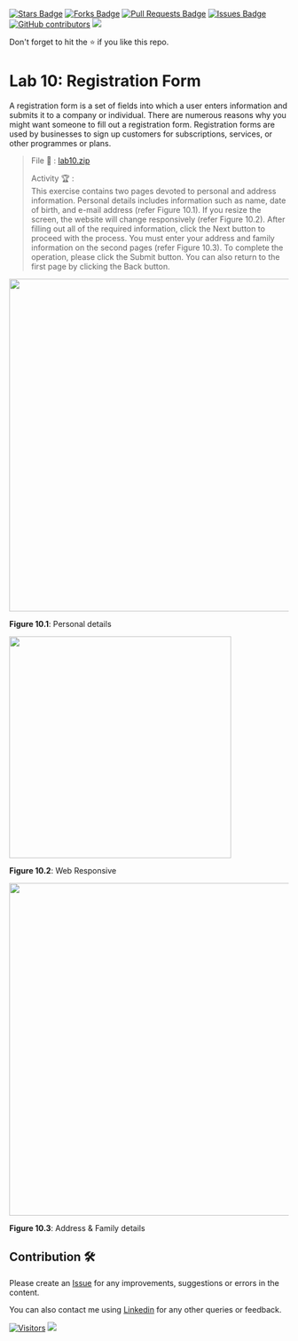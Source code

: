 <a href="https://github.com/drshahizan/learn-php/stargazers"><img src="https://img.shields.io/github/stars/drshahizan/learn-php" alt="Stars Badge"/></a>
<a href="https://github.com/drshahizan/learn-php/network/members"><img src="https://img.shields.io/github/forks/drshahizan/learn-php" alt="Forks Badge"/></a>
<a href="https://github.com/drshahizan/learn-php/pulls"><img src="https://img.shields.io/github/issues-pr/drshahizan/learn-php" alt="Pull Requests Badge"/></a>
<a href="https://github.com/drshahizan/learn-php/issues"><img src="https://img.shields.io/github/issues/drshahizan/learn-php" alt="Issues Badge"/></a>
<a href="https://github.com/drshahizan/learn-php/graphs/contributors"><img alt="GitHub contributors" src="https://img.shields.io/github/contributors/drshahizan/learn-php?color=2b9348"></a>
![](https://visitor-badge.glitch.me/badge?page_id=drshahizan/learn-php)

Don't forget to hit the :star: if you like this repo.

# Lab 10: Registration Form

A registration form is a set of fields into which a user enters information and submits it to a company or individual. There are numerous reasons why you might want someone to fill out a registration form. Registration forms are used by businesses to sign up customers for subscriptions, services, or other programmes or plans.

> File 📁 : [lab10.zip](./download/lab10.zip?raw=true)
> 
> Activity 🏆 :<br>
> This exercise contains two pages devoted to personal and address information. Personal details includes information such as name, date of birth, and e-mail address (refer Figure 10.1). If you resize the screen, the website will change responsively (refer Figure 10.2). After filling out all of the required information, click the Next button to proceed with the process. You must enter your address and family information on the second pages (refer Figure 10.3). To complete the operation, please click the Submit button. You can also return to the first page by clicking the Back button.
> 

<img src="./download/l10int-a.png" width="600" />

**Figure 10.1**: Personal details

<img src="./download/l10int-b.png" width="400" />

**Figure 10.2**: Web Responsive

<img src="./download/l10int-c.png" width="600" />

**Figure 10.3**: Address & Family details

## Contribution 🛠️
Please create an [Issue](https://github.com/drshahizan/learn-php/issues) for any improvements, suggestions or errors in the content.

You can also contact me using [Linkedin](https://www.linkedin.com/in/drshahizan/) for any other queries or feedback.

[![Visitors](https://api.visitorbadge.io/api/visitors?path=https%3A%2F%2Fgithub.com%2Fdrshahizan&labelColor=%23697689&countColor=%23555555&style=plastic)](https://visitorbadge.io/status?path=https%3A%2F%2Fgithub.com%2Fdrshahizan)
![](https://hit.yhype.me/github/profile?user_id=81284918)

